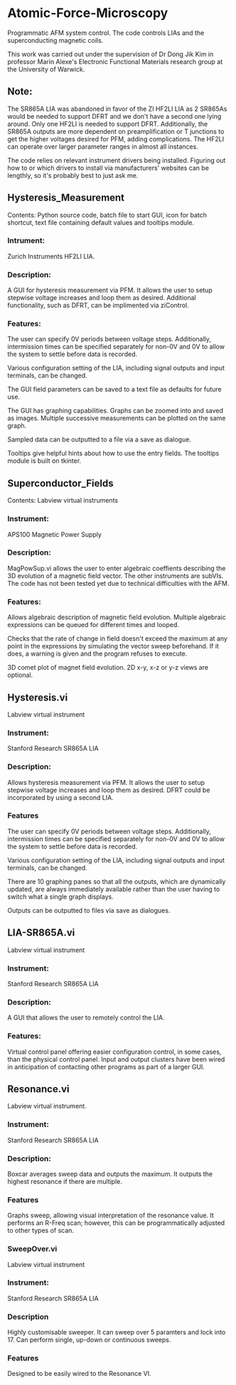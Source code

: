 # Atomic-Force-Microscopy
Programmatic AFM system control. The code controls LIAs and the superconducting magnetic coils.

This work was carried out under the supervision of Dr Dong Jik Kim in professor Marin Alexe's Electronic Functional Materials research group at the University of Warwick.

## Note:

The SR865A LIA was abandoned in favor of the ZI HF2LI LIA as 2 SR865As would be needed to support DFRT and we don't have a second one lying around. Only one HF2LI is needed to support DFRT. Additionally, the SR865A outputs are more dependent on preamplification or T junctions to get the higher voltages desired for PFM, adding complications. The HF2LI can operate over larger parameter ranges in almost all instances.

The code relies on relevant instrument drivers being installed. Figuring out how to or which drivers to install via manufacturers' websites can be lengthly, so it's probably best to just ask me.


## Hysteresis_Measurement

Contents: Python source code, batch file to start GUI, icon for batch shortcut, text file containing default values and tooltips module.

### Intrument:

Zurich Instruments HF2LI LIA. 

### Description:

A GUI for hysteresis measurement via PFM. It allows the user to setup stepwise voltage increases and loop them as desired. Additional functionality, such as DFRT, can be implimented via ziControl.

### Features:

The user can specify 0V periods between voltage steps. Additionally, intermission times can be specified separately for non-0V and 0V to allow the system to settle before data is recorded.

Various configuration setting of the LIA, including signal outputs and input terminals, can be changed.

The GUI field parameters can be saved to a text file as defaults for future use.

The GUI has graphing capabilities. Graphs can be zoomed into and saved as images. Multiple successive measurements can be plotted on the same graph.

Sampled data can be outputted to a file via a save as dialogue.

Tooltips give helpful hints about how to use the entry fields. The tooltips module is built on tkinter.

## Superconductor_Fields

Contents: Labview virtual instruments

### Instrument:

APS100 Magnetic Power Supply

### Description:

MagPowSup.vi allows the user to enter algebraic coeffients describing the 3D evolution of a magnetic field vector. The other instruments are subVIs. The code has not been tested yet due to technical difficulties with the AFM.

### Features:

Allows algebraic description of magnetic field evolution. Multiple algebraic expressions can be queued for different times and looped.

Checks that the rate of change in field doesn't exceed the maximum at any point in the expressions by simulating the vector sweep beforehand. If it does, a warning is given and the program refuses to execute.

3D comet plot of magnet field evolution. 2D x-y, x-z or y-z views are optional.

## Hysteresis.vi

Labview virtual instrument

### Instrument:

Stanford Research SR865A LIA

### Description:

Allows hysteresis measurement via PFM. It allows the user to setup stepwise voltage increases and loop them as desired. DFRT could be incorporated by using a second LIA.

### Features

The user can specify 0V periods between voltage steps. Additionally, intermission times can be specified separately for non-0V and 0V to allow the system to settle before data is recorded.

Various configuration setting of the LIA, including signal outputs and input terminals, can be changed.

There are 10 graphing panes so that all the outputs, which are dynamically updated, are always immediately available rather than the user having to switch what a single graph displays. 

Outputs can be outputted to files via save as dialogues.

## LIA-SR865A.vi

Labview virtual instrument

### Instrument: 

Stanford Research SR865A LIA

### Description:

A GUI that allows the user to remotely control the LIA.

### Features:

Virtual control panel offering easier configuration control, in some cases, than the physical control panel. Input and output clusters have been wired in anticipation of contacting other programs as part of a larger GUI.

## Resonance.vi

Labview virtual instrument.

### Instrument:

Stanford Research SR865A LIA

### Description:

Boxcar averages sweep data and outputs the maximum. It outputs the highest resonance if there are multiple. 

### Features

Graphs sweep, allowing visual interpretation of the resonance value. It performs an R-Freq scan; however, this can be programmatically adjusted to other types of scan.

### SweepOver.vi

Labview virtual instrument

### Instrument:

Stanford Research SR865A LIA

### Description

Highly customisable sweeper. It can sweep over 5 paramters and lock into 17. Can perform single, up-down or continuous sweeps.

### Features

Designed to be easily wired to the Resonance VI.
